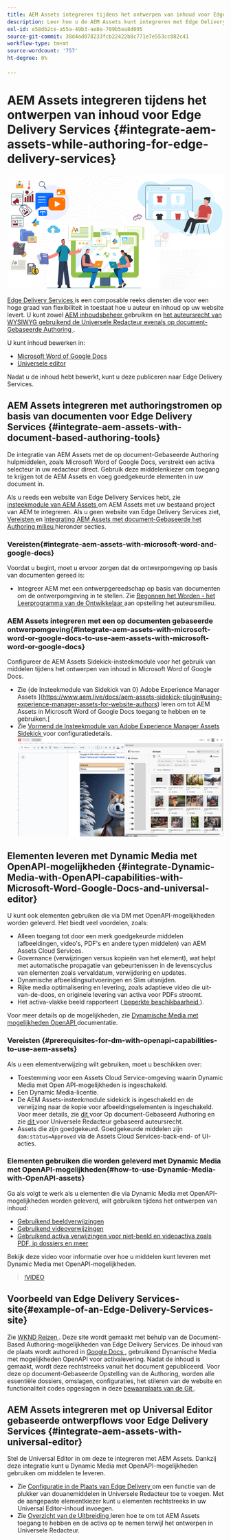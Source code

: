 ```yaml
---
title: AEM Assets integreren tijdens het ontwerpen van inhoud voor Edge Delivery Services
description: Leer hoe u de AEM Assets kunt integreren met Edge Delivery Services. Dankzij deze integratie kunt u AEM Assets integreren met Microsoft Word en Google Docs, AEM Assets integreren met Universal Editor, Dynamic Media integreren met OpenAPI-mogelijkheden met Universal Editor en Dynamic Media integreren met OpenAPI-mogelijkheden met Microsoft Word en Google Docs.
exl-id: e58db2ce-a55a-49b3-ae8e-709b5ea8d095
source-git-commit: 38d4ad078233fcb22422b8c771e7e553cc082c41
workflow-type: tm+mt
source-wordcount: '757'
ht-degree: 0%

---
```


# AEM Assets integreren tijdens het ontwerpen van inhoud voor Edge Delivery Services {#integrate-aem-assets-while-authoring-for-edge-delivery-services}

![ de activa van AEM met UE ](/help/assets/assets/EDS2.png)

[ Edge Delivery Services ](https://experienceleague.adobe.com/en/docs/experience-manager-cloud-service/content/edge-delivery/overview) is een composable reeks diensten die voor een hoge graad van flexibiliteit in toestaat hoe u auteur en inhoud op uw website levert. U kunt zowel [ AEM inhoudsbeheer ](/help/sites-cloud/authoring/author-publish.md) gebruiken en [ het auteursrecht van WYSIWYG gebruikend de Universele Redacteur evenals op document-Gebaseerde Authoring ](https://experienceleague.adobe.com/en/docs/experience-manager-cloud-service/content/edge-delivery/wysiwyg-authoring/authoring).

U kunt inhoud bewerken in:

* [Microsoft Word of Google Docs](#integrate-aem-assets-with-document-based-authoring-tools)
* [Universele editor](#integrate-aem-assets-with-universal-editor)

Nadat u de inhoud hebt bewerkt, kunt u deze publiceren naar Edge Delivery Services.

## AEM Assets integreren met authoringstromen op basis van documenten voor Edge Delivery Services {#integrate-aem-assets-with-document-based-authoring-tools}

De integratie van AEM Assets met de op document-Gebaseerde Authoring hulpmiddelen, zoals Microsoft Word of Google Docs, verstrekt een activa selecteur in uw redacteur direct. Gebruik deze middelenkiezer om toegang te krijgen tot de AEM Assets en voeg goedgekeurde elementen in uw document in.

Als u reeds een website van Edge Delivery Services hebt, zie [ insteekmodule van AEM Assets ](https://github.com/adobe-rnd/aem-assets-plugin/blob/main/README.md) om AEM Assets met uw bestaand project van AEM te integreren. Als u geen website van Edge Delivery Services ziet, [ Vereisten ](#integrate-aem-assets-with-microsoft-word-and-google-docs) en [ Integrating AEM Assets met document-Gebaseerde het Authoring milieu ](#integrate-aem-assets-with-microsoft-word-or-google-docs-to-use-aem-assets-with-microsoft-word-or-google-docs) hieronder secties.

### Vereisten{#integrate-aem-assets-with-microsoft-word-and-google-docs}

Voordat u begint, moet u ervoor zorgen dat de ontwerpomgeving op basis van documenten gereed is:

* Integreer AEM met een ontwerpgereedschap op basis van documenten om de ontwerpomgeving in te stellen. Zie [ Begonnen het Worden - het Leerprogramma van de Ontwikkelaar ](https://www.aem.live/developer/tutorial) aan opstelling het auteursmilieu.

### AEM Assets integreren met een op documenten gebaseerde ontwerpomgeving{#integrate-aem-assets-with-microsoft-word-or-google-docs-to-use-aem-assets-with-microsoft-word-or-google-docs}

Configureer de AEM Assets Sidekick-insteekmodule voor het gebruik van middelen tijdens het ontwerpen van inhoud in Microsoft Word of Google Docs.

* Zie {de Insteekmodule van Sidekick van 0} Adobe Experience Manager Assets ](https://www.aem.live/docs/aem-assets-sidekick-plugin#using-experience-manager-assets-for-website-authors) leren om tot AEM Assets in Microsoft Word of Google Docs toegang te hebben en te gebruiken.[
* Zie [ Vormend de Insteekmodule van Adobe Experience Manager Assets Sidekick ](https://www.aem.live/developer/configuring-aem-assets-sidekick-plugin) voor configuratiedetails.
  ![ gebruik dynamische media met openAPI mogelijkheden in ms woord en google docs ](/help/assets/assets/my-assets-sidebar.png)

## Elementen leveren met Dynamic Media met OpenAPI-mogelijkheden {#integrate-Dynamic-Media-with-OpenAPI-capabilities-with-Microsoft-Word-Google-Docs-and-universal-editor}

U kunt ook elementen gebruiken die via DM met OpenAPI-mogelijkheden worden geleverd. Het biedt veel voordelen, zoals:

* Alleen toegang tot door een merk goedgekeurde middelen (afbeeldingen, video&#39;s, PDF&#39;s en andere typen middelen) van AEM Assets Cloud Services.
* Governance (verwijzingen versus kopieën van het element), wat helpt met automatische propagatie van gebeurtenissen in de levenscyclus van elementen zoals vervaldatum, verwijdering en updates.
* Dynamische afbeeldingsuitvoeringen en Slim uitsnijden.
* Rijke media optimalisering en levering, zoals adaptieve video die uit-van-de-doos, en originele levering van activa voor PDFs stroomt.
* Het activa-vlakke beeld rapporteert ([ beperkte beschikbaarheid ](/help/assets/manage-reports-assets-view.md#dynamic-media-delivery-reports)).

Voor meer details op de mogelijkheden, zie [ Dynamische Media met mogelijkheden OpenAPI ](https://experienceleague.adobe.com/en/docs/experience-manager-cloud-service/content/assets/dynamicmedia/dynamic-media-open-apis/dynamic-media-open-apis-overview) documentatie.

### Vereisten {#prerequisites-for-dm-with-openapi-capabilities-to-use-aem-assets}

Als u een elementverwijzing wilt gebruiken, moet u beschikken over:

* Toestemming voor een Assets Cloud Service-omgeving waarin Dynamic Media met Open API-mogelijkheden is ingeschakeld.
* Een Dynamic Media-licentie.
* De AEM Assets-insteekmodule sidekick is ingeschakeld en de verwijzing naar de kopie voor afbeeldingselementen is ingeschakeld. Voor meer details, zie [ dit ](https://www.aem.live/developer/configuring-aem-assets-sidekick-plugin#copymode) voor Op document-Gebaseerd Authoring en zie [ dit ](https://developer.adobe.com/uix/docs/extension-manager/extension-developed-by-adobe/configurable-asset-picker/#extension-overview) voor Universele Redacteur gebaseerd auteursrecht.
* Assets die zijn goedgekeurd. Goedgekeurde middelen zijn `dam:status=Approved` via de Assets Cloud Services-back-end- of UI-acties.

### Elementen gebruiken die worden geleverd met Dynamic Media met OpenAPI-mogelijkheden{#how-to-use-Dynamic-Media-with-OpenAPI-assets}

Ga als volgt te werk als u elementen die via Dynamic Media met OpenAPI-mogelijkheden worden geleverd, wilt gebruiken tijdens het ontwerpen van inhoud:

* [ Gebruikend beeldverwijzingen ](https://www.aem.live/docs/aem-assets-sidekick-plugin#using-image-references-when-authoring-content)
* [ Gebruikend videoverwijzingen ](https://www.aem.live/docs/aem-assets-sidekick-plugin#using-video-references-when-authoring-content)
* [ Gebruikend activa verwijzingen voor niet-beeld en videoactiva zoals PDF, ip dossiers en meer ](https://www.aem.live/docs/aem-assets-sidekick-plugin#using-asset-references-for-pdf-zip-etc-when-authoring-content)

Bekijk deze video voor informatie over hoe u middelen kunt leveren met Dynamic Media met OpenAPI-mogelijkheden.

>[!VIDEO](https://video.tv.adobe.com/v/3441155)

## Voorbeeld van Edge Delivery Services-site{#example-of-an-Edge-Delivery-Services-site}

Zie [ WKND Reizen ](http://bit.ly/3DExLnf). Deze site wordt gemaakt met behulp van de Document-Based Authoring-mogelijkheden van Edge Delivery Services. De inhoud van de plaats wordt authored in [ Google Docs ](https://drive.google.com/drive/folders/1HCCHRWp4HJIXW_cUv5cRDQ5DzzqiZsXT), gebruikend Dynamische Media met mogelijkheden OpenAPI voor activalevering. Nadat de inhoud is gemaakt, wordt deze rechtstreeks vanuit het document gepubliceerd. Voor deze op document-Gebaseerde Opstelling van de Authoring, worden alle essentiële dossiers, omslagen, configuraties, het stileren van de website en functionaliteit codes opgeslagen in deze [ bewaarplaats van de Git ](https://github.com/hlxsites/franklin-assets-selector/tree/aem-dynamicmedia-demo/blocks).

## AEM Assets integreren met op Universal Editor gebaseerde ontwerpflows voor Edge Delivery Services {#integrate-aem-assets-with-universal-editor}

Stel de Universal Editor in om deze te integreren met AEM Assets. Dankzij deze integratie kunt u Dynamic Media met OpenAPI-mogelijkheden gebruiken om middelen te leveren.

* Zie [ Configuratie in de Plaats van Edge Delivery ](https://developer.adobe.com/uix/docs/extension-manager/extension-developed-by-adobe/configurable-asset-picker/#configuration-in-edge-delivery-site) om een functie van de plukker van douanemiddelen in Universele Redacteur toe te voegen. Met de aangepaste elementkiezer kunt u elementen rechtstreeks in uw Universal Editor-inhoud invoegen.
* Zie [ Overzicht van de Uitbreiding ](https://developer.adobe.com/uix/docs/extension-manager/extension-developed-by-adobe/configurable-asset-picker/#extension-overview) leren hoe te om tot AEM Assets toegang te hebben en de activa op te nemen terwijl het ontwerpen in Universele Redacteur.
